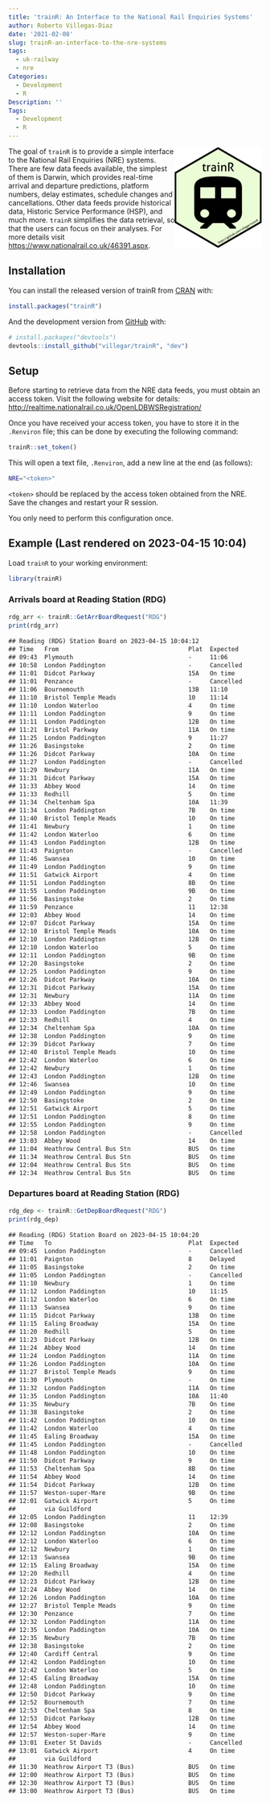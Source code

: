 ```yaml
---
title: 'trainR: An Interface to the National Rail Enquiries Systems'
author: Roberto Villegas-Diaz
date: '2021-02-08'
slug: trainR-an-interface-to-the-nre-systems
tags:
  - uk-railway
  - nre
Categories:
  - Development
  - R
Description: ''
Tags:
  - Development
  - R
---
```


<img src="https://raw.githubusercontent.com/villegar/trainR/main/inst/images/logo.png" alt="logo" align="right" height=200px/>

The goal of `trainR` is to provide a simple interface to the 
National Rail Enquiries (NRE) systems. There are few data feeds 
available, the simplest of them is Darwin, which provides real-time 
arrival and departure predictions, platform numbers, delay estimates, 
schedule changes and cancellations. Other data feeds provide historical 
data, Historic Service Performance (HSP), and much more. `trainR` 
simplifies the data retrieval, so that the users can focus on their 
analyses. For more details visit 
https://www.nationalrail.co.uk/46391.aspx.

## Installation

You can install the released version of trainR from [CRAN](https://CRAN.R-project.org) with:

``` r
install.packages("trainR")
```

And the development version from [GitHub](https://github.com/) with:

``` r
# install.packages("devtools")
devtools::install_github("villegar/trainR", "dev")
```

## Setup
Before starting to retrieve data from the NRE data feeds, you must obtain an access token. 
Visit the following website for details: http://realtime.nationalrail.co.uk/OpenLDBWSRegistration/

Once you have received your access token, you have to store it in the `.Renviron` file; this can be 
done by executing the following command:


```r
trainR::set_token()
```

This will open a text file, `.Renviron`, add a new line at the end (as follows):

```bash
NRE="<token>"
```

`<token>` should be replaced by the access token obtained from the NRE. Save the changes and restart 
your R session.

You only need to perform this configuration once.

## Example (Last rendered on 2023-04-15 10:04)

Load `trainR` to your working environment:

```r
library(trainR)
```

### Arrivals board at Reading Station (RDG)


```r
rdg_arr <- trainR::GetArrBoardRequest("RDG")
print(rdg_arr)
```

```
## Reading (RDG) Station Board on 2023-04-15 10:04:12
## Time   From                                    Plat  Expected
## 09:43  Plymouth                                -     11:06
## 10:58  London Paddington                       -     Cancelled
## 11:01  Didcot Parkway                          15A   On time
## 11:01  Penzance                                -     Cancelled
## 11:06  Bournemouth                             13B   11:10
## 11:10  Bristol Temple Meads                    10    11:14
## 11:10  London Waterloo                         4     On time
## 11:11  London Paddington                       9     On time
## 11:11  London Paddington                       12B   On time
## 11:21  Bristol Parkway                         11A   On time
## 11:25  London Paddington                       9     11:27
## 11:26  Basingstoke                             2     On time
## 11:26  Didcot Parkway                          10A   On time
## 11:27  London Paddington                       -     Cancelled
## 11:29  Newbury                                 11A   On time
## 11:31  Didcot Parkway                          15A   On time
## 11:33  Abbey Wood                              14    On time
## 11:33  Redhill                                 5     On time
## 11:34  Cheltenham Spa                          10A   11:39
## 11:34  London Paddington                       7B    On time
## 11:40  Bristol Temple Meads                    10    On time
## 11:41  Newbury                                 1     On time
## 11:42  London Waterloo                         6     On time
## 11:43  London Paddington                       12B   On time
## 11:43  Paignton                                -     Cancelled
## 11:46  Swansea                                 10    On time
## 11:49  London Paddington                       9     On time
## 11:51  Gatwick Airport                         4     On time
## 11:51  London Paddington                       8B    On time
## 11:55  London Paddington                       9B    On time
## 11:56  Basingstoke                             2     On time
## 11:59  Penzance                                11    12:38
## 12:03  Abbey Wood                              14    On time
## 12:07  Didcot Parkway                          15A   On time
## 12:10  Bristol Temple Meads                    10A   On time
## 12:10  London Paddington                       12B   On time
## 12:10  London Waterloo                         5     On time
## 12:11  London Paddington                       9B    On time
## 12:20  Basingstoke                             2     On time
## 12:25  London Paddington                       9     On time
## 12:26  Didcot Parkway                          10A   On time
## 12:31  Didcot Parkway                          15A   On time
## 12:31  Newbury                                 11A   On time
## 12:33  Abbey Wood                              14    On time
## 12:33  London Paddington                       7B    On time
## 12:33  Redhill                                 4     On time
## 12:34  Cheltenham Spa                          10A   On time
## 12:38  London Paddington                       9     On time
## 12:39  Didcot Parkway                          7     On time
## 12:40  Bristol Temple Meads                    10    On time
## 12:42  London Waterloo                         6     On time
## 12:42  Newbury                                 1     On time
## 12:43  London Paddington                       12B   On time
## 12:46  Swansea                                 10    On time
## 12:49  London Paddington                       9     On time
## 12:50  Basingstoke                             2     On time
## 12:51  Gatwick Airport                         5     On time
## 12:51  London Paddington                       8     On time
## 12:55  London Paddington                       9     On time
## 12:58  London Paddington                       -     Cancelled
## 13:03  Abbey Wood                              14    On time
## 11:04  Heathrow Central Bus Stn                BUS   On time
## 11:34  Heathrow Central Bus Stn                BUS   On time
## 12:04  Heathrow Central Bus Stn                BUS   On time
## 12:34  Heathrow Central Bus Stn                BUS   On time
```

### Departures board at Reading Station (RDG)


```r
rdg_dep <- trainR::GetDepBoardRequest("RDG")
print(rdg_dep)
```

```
## Reading (RDG) Station Board on 2023-04-15 10:04:20
## Time   To                                      Plat  Expected
## 09:45  London Paddington                       -     Cancelled
## 11:01  Paignton                                8     Delayed
## 11:05  Basingstoke                             2     On time
## 11:05  London Paddington                       -     Cancelled
## 11:10  Newbury                                 1     On time
## 11:12  London Paddington                       10    11:15
## 11:12  London Waterloo                         6     On time
## 11:13  Swansea                                 9     On time
## 11:15  Didcot Parkway                          13B   On time
## 11:15  Ealing Broadway                         15A   On time
## 11:20  Redhill                                 5     On time
## 11:23  Didcot Parkway                          12B   On time
## 11:24  Abbey Wood                              14    On time
## 11:24  London Paddington                       11A   On time
## 11:26  London Paddington                       10A   On time
## 11:27  Bristol Temple Meads                    9     On time
## 11:30  Plymouth                                -     On time
## 11:32  London Paddington                       11A   On time
## 11:35  London Paddington                       10A   11:40
## 11:35  Newbury                                 7B    On time
## 11:38  Basingstoke                             2     On time
## 11:42  London Paddington                       10    On time
## 11:42  London Waterloo                         4     On time
## 11:45  Ealing Broadway                         15A   On time
## 11:45  London Paddington                       -     Cancelled
## 11:48  London Paddington                       10    On time
## 11:50  Didcot Parkway                          9     On time
## 11:53  Cheltenham Spa                          8B    On time
## 11:54  Abbey Wood                              14    On time
## 11:54  Didcot Parkway                          12B   On time
## 11:57  Weston-super-Mare                       9B    On time
## 12:01  Gatwick Airport                         5     On time
##        via Guildford                           
## 12:05  London Paddington                       11    12:39
## 12:08  Basingstoke                             2     On time
## 12:12  London Paddington                       10A   On time
## 12:12  London Waterloo                         6     On time
## 12:12  Newbury                                 1     On time
## 12:13  Swansea                                 9B    On time
## 12:15  Ealing Broadway                         15A   On time
## 12:20  Redhill                                 4     On time
## 12:23  Didcot Parkway                          12B   On time
## 12:24  Abbey Wood                              14    On time
## 12:26  London Paddington                       10A   On time
## 12:27  Bristol Temple Meads                    9     On time
## 12:30  Penzance                                7     On time
## 12:32  London Paddington                       11A   On time
## 12:35  London Paddington                       10A   On time
## 12:35  Newbury                                 7B    On time
## 12:38  Basingstoke                             2     On time
## 12:40  Cardiff Central                         9     On time
## 12:42  London Paddington                       10    On time
## 12:42  London Waterloo                         5     On time
## 12:45  Ealing Broadway                         15A   On time
## 12:48  London Paddington                       10    On time
## 12:50  Didcot Parkway                          9     On time
## 12:52  Bournemouth                             7     On time
## 12:53  Cheltenham Spa                          8     On time
## 12:53  Didcot Parkway                          12B   On time
## 12:54  Abbey Wood                              14    On time
## 12:57  Weston-super-Mare                       9     On time
## 13:01  Exeter St Davids                        -     Cancelled
## 13:01  Gatwick Airport                         4     On time
##        via Guildford                           
## 11:30  Heathrow Airport T3 (Bus)               BUS   On time
## 12:00  Heathrow Airport T3 (Bus)               BUS   On time
## 12:30  Heathrow Airport T3 (Bus)               BUS   On time
## 13:00  Heathrow Airport T3 (Bus)               BUS   On time
```
